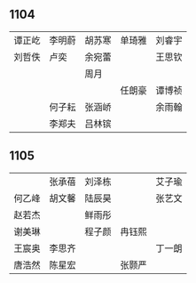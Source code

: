 ## 1104
|     |     |     |     |     |
| --- | --- | --- | --- | --- |
| 谭正屹 | 李明蔚 | 胡苏寒 | 单琦雅 | 刘睿宇 |
| 刘哲佚 | 卢奕 | 余宛蕾 |  | 王思钦 |
|  |  | 周月 |  |  |
|  |  |  | 任朗豪 | 谭博祯 |
|  | 何子耘 | 张涵峤 |  | 余雨翰 |
|  | 李郑夫 | 吕林镔 |  |  |

## 1105
|     |     |     |     |     |
| --- | --- | --- | --- | --- |
|  | 张承蓓 | 刘泽栋 |  | 艾子瑜 |
| 何乙峰 | 胡文馨 | 陆辰昊 |  | 张艺文 |
| 赵若杰 |  | 鲜雨彤 |  |  |
| 谢美琳 |  | 程子颜 | 冉钰熙 |  |
| 王宸奥 | 李思齐 |  |  | 丁一朗 |
| 唐浩然 | 陈星宏 |  | 张颢严 |  |

